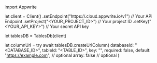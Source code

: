 import Appwrite

let client = Client()
    .setEndpoint("https://<REGION>.cloud.appwrite.io/v1") // Your API Endpoint
    .setProject("<YOUR_PROJECT_ID>") // Your project ID
    .setKey("<YOUR_API_KEY>") // Your secret API key

let tablesDB = TablesDb(client)

let columnUrl = try await tablesDB.createUrlColumn(
    databaseId: "<DATABASE_ID>",
    tableId: "<TABLE_ID>",
    key: "",
    required: false,
    default: "https://example.com", // optional
    array: false // optional
)

